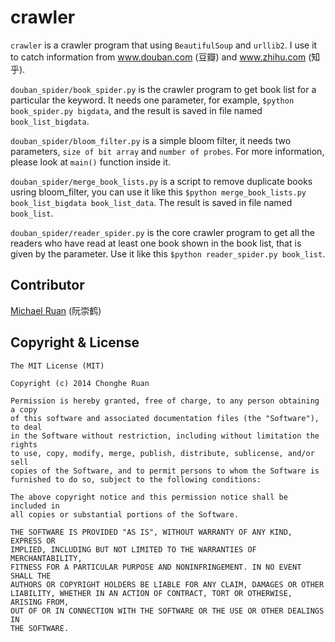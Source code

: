 # crawler

`crawler` is a crawler program that using `BeautifulSoup` and `urllib2`.
I use it to catch information from www.douban.com (豆瓣) and www.zhihu.com (知乎).

`douban_spider/book_spider.py` is the crawler program to get book list for a particular the keyword. It needs one parameter, for example, `$python book_spider.py bigdata`, and the result is saved in file named `book_list_bigdata`.

`douban_spider/bloom_filter.py` is a simple bloom filter, it needs two parameters, `size of bit array` and `number of probes`. For more information, please look at `main()` function inside it.

`douban_spider/merge_book_lists.py` is a script to remove duplicate books usring bloom_filter, you can use it like this `$python merge_book_lists.py book_list_bigdata book_list_data`. The result is saved in file named `book_list`.

`douban_spider/reader_spider.py` is the core crawler program to get all the readers who have read at least one book shown in the book list, that is given by the parameter. Use it like this `$python reader_spider.py book_list`.

## Contributor
[Michael Ruan](http://www.linkedin.com/profile/view?id=218589527&trk=nav_responsive_tab_profile_pic) (阮崇鹤)

## Copyright & License

    The MIT License (MIT)

    Copyright (c) 2014 Chonghe Ruan

    Permission is hereby granted, free of charge, to any person obtaining a copy
    of this software and associated documentation files (the "Software"), to deal
    in the Software without restriction, including without limitation the rights
    to use, copy, modify, merge, publish, distribute, sublicense, and/or sell
    copies of the Software, and to permit persons to whom the Software is
    furnished to do so, subject to the following conditions:

    The above copyright notice and this permission notice shall be included in
    all copies or substantial portions of the Software.

    THE SOFTWARE IS PROVIDED "AS IS", WITHOUT WARRANTY OF ANY KIND, EXPRESS OR
    IMPLIED, INCLUDING BUT NOT LIMITED TO THE WARRANTIES OF MERCHANTABILITY,
    FITNESS FOR A PARTICULAR PURPOSE AND NONINFRINGEMENT. IN NO EVENT SHALL THE
    AUTHORS OR COPYRIGHT HOLDERS BE LIABLE FOR ANY CLAIM, DAMAGES OR OTHER
    LIABILITY, WHETHER IN AN ACTION OF CONTRACT, TORT OR OTHERWISE, ARISING FROM,
    OUT OF OR IN CONNECTION WITH THE SOFTWARE OR THE USE OR OTHER DEALINGS IN
    THE SOFTWARE.

